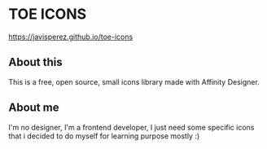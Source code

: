 # TOE ICONS	

https://javisperez.github.io/toe-icons	

## About this	

This is a free, open source, small icons library made with Affinity Designer.	

## About me	

I'm no designer, I'm a frontend developer, I just need some specific icons that i decided to do myself for learning purpose mostly :)	
